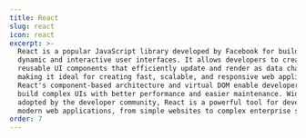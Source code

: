 ```yaml
---
title: React
slug: react
icon: react
excerpt: >-
  React is a popular JavaScript library developed by Facebook for building
  dynamic and interactive user interfaces. It allows developers to create
  reusable UI components that efficiently update and render as data changes,
  making it ideal for creating fast, scalable, and responsive web applications.
  React's component-based architecture and virtual DOM enable developers to
  build complex UIs with better performance and easier maintenance. Widely
  adopted by the developer community, React is a powerful tool for developing
  modern web applications, from simple websites to complex enterprise solutions.
order: 7
---
```


